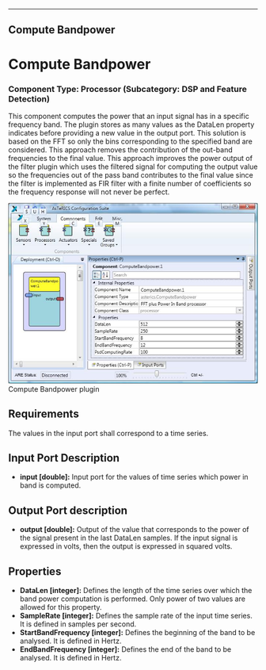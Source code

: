   
---
Compute Bandpower
---

# Compute Bandpower

### Component Type: Processor (Subcategory: DSP and Feature Detection)

This component computes the power that an input signal has in a specific frequency band. The plugin stores as many values as the DataLen property indicates before providing a new value in the output port. This solution is based on the FFT so only the bins corresponding to the specified band are considered. This approach removes the contribution of the out-band frequencies to the final value. This approach improves the power output of the filter plugin which uses the filtered signal for computing the output value so the frequencies out of the pass band contributes to the final value since the filter is implemented as FIR filter with a finite number of coefficients so the frequency response will not never be perfect.

![Screenshot: Compute Bandpower plugin](img/ComputeBandpower.jpg "Screenshot: Compute Bandpower plugin")  
Compute Bandpower plugin

## Requirements

The values in the input port shall correspond to a time series.

## Input Port Description

*   **input \[double\]:** Input port for the values of time series which power in band is computed.

## Output Port description

*   **output \[double\]:** Output of the value that corresponds to the power of the signal present in the last DataLen samples. If the input signal is expressed in volts, then the output is expressed in squared volts.

## Properties

*   **DataLen \[integer\]:** Defines the length of the time series over which the band power computation is performed. Only power of two values are allowed for this property.
*   **SampleRate \[integer\]:** Defines the sample rate of the input time series. It is defined in samples per second.
*   **StartBandFrequency \[integer\]:** Defines the beginning of the band to be analysed. It is defined in Hertz.
*   **EndBandFrequency \[integer\]:** Defines the end of the band to be analysed. It is defined in Hertz.